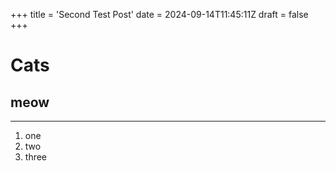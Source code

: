 +++
title = 'Second Test Post'
date = 2024-09-14T11:45:11Z
draft = false
+++

# Cats
## meow
---
1. one
2. two
3. three
